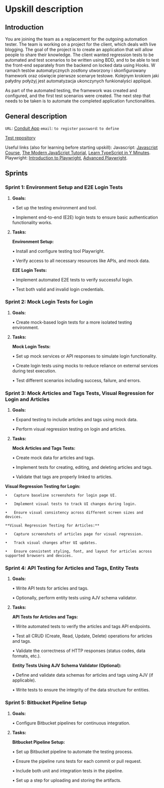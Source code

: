 # Upskill description

## Introduction

You are joining the team as a replacement for the outgoing automation tester. The team is working on a project for the client, which deals with live blogging. The goal of the project is to create an application that will allow people to share their knowledge. The client wanted regression tests to be automated and test scenarios to be written using BDD, and to be able to test the front-end separately from the backend on locked data using Hooks. W ramach testów automatycznych zostłony utworzony i skonfigurowany framework oraz oświęcie pierwsze scenarye testowe. Kolejnym krokiem jaki pałydny połyżyj jest automatyzacja ukonczynych funkionalyści appliqué.
 
As part of the automated testing, the framework was created and configured, and the first test scenarios were created. The next step that needs to be taken is to automate the completed application functionalities.

## General description

`URL`: [Conduit App](https://conduit.realworld.how)
`email`: `to register`
`password`: `to define`

[Test repository](https://bitbucket.org/xebiapoland/playwright_typescript_upskill) 

Useful links (also for learning before starting upskill):
Javascript: [Javascript Course](https://kursjs.pl/), [The Modern JavaScript Tutorial](https://javascript.info/), [Learn TypeScript in Y Minutes](https://learnxinyminutes.com/docs/typescript/).
Playwright: [Introduction to Playwright](https://testautomationu.applitools.com/playwright-intro/?utm_campaign=Email-for-TAU-Course-Advanced-Playwright&utm_content=Test-Automation-U&utm_medium=Email&utm_source=Marketo&utm_term=Email-for-TAU-Course-Advanced-Playwright), [Advanced Playwright](https://testautomationu.applitools.com/playwright-advanced/).

## Sprints

### Sprint 1: Environment Setup and E2E Login Tests

1. **Goals:**

	•	Set up the testing environment and tool.

	•	Implement end-to-end (E2E) login tests to ensure basic authentication functionality works.

2. **Tasks:**

	**Environment Setup:**

	•	Install and configure testing tool Playwright.

	•	Verify access to all necessary resources like APIs, and mock data.

	**E2E Login Tests:**

	•	Implement automated E2E tests to verify successful login.

	•	Test both valid and invalid login credentials.

### Sprint 2: Mock Login Tests for Login

1. **Goals:**

	•	Create mock-based login tests for a more isolated testing environment.

2. **Tasks:**

	**Mock Login Tests:**

	•	Set up mock services or API responses to simulate login functionality.

	•	Create login tests using mocks to reduce reliance on external services during test execution.

	•	Test different scenarios including success, failure, and errors.

### Sprint 3: Mock Articles and Tags Tests, Visual Regression for Login and Articles

1. **Goals:**

	•	Expand testing to include articles and tags using mock data.

	•	Perform visual regression testing on login and articles.

2. **Tasks:**

	**Mock Articles and Tags Tests:**

	•	Create mock data for articles and tags.

	•	Implement tests for creating, editing, and deleting articles and tags.

	•	Validate that tags are properly linked to articles.

  **Visual Regression Testing for Login:**

	•	Capture baseline screenshots for login page UI.

	•	Implement visual tests to track UI changes during login.

	•	Ensure visual consistency across different screen sizes and devices.

	**Visual Regression Testing for Articles:**

	•	Capture screenshots of articles page for visual regression.

	•	Track visual changes after UI updates.

	•	Ensure consistent styling, font, and layout for articles across supported browsers and devices.

### Sprint 4: API Testing for Articles and Tags, Entity Tests

1. **Goals:**

	•	Write API tests for articles and tags.

	•	Optionally, perform entity tests using AJV schema validator.

2. **Tasks:**

	**API Tests for Articles and Tags:**

	•	Write automated tests to verify the articles and tags API endpoints.

	•	Test all CRUD (Create, Read, Update, Delete) operations for articles and tags.

	•	Validate the correctness of HTTP responses (status codes, data formats, etc.).

	**Entity Tests Using AJV Schema Validator (Optional):**

	•	Define and validate data schemas for articles and tags using AJV (if applicable).

	•	Write tests to ensure the integrity of the data structure for entities.

### Sprint 5: Bitbucket Pipeline Setup

1. **Goals:**

	•	Configure Bitbucket pipelines for continuous integration.

2. **Tasks:**

	**Bitbucket Pipeline Setup:**

	•	Set up Bitbucket pipeline to automate the testing process.

	•	Ensure the pipeline runs tests for each commit or pull request.

	•	Include both unit and integration tests in the pipeline.

	•	Set up a step for uploading and storing the artifacts.